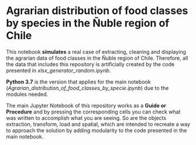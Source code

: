 # Agrarian distribution of food classes by species in the Ñuble region of Chile

This notebook **simulates** a real case of extracting, cleaning and displaying the agrarian data of food classes in the Ñuble region of Chile. Therefore, all the data that includes this repository is artificially created by the code presented in *xlsx_generator_random.ipynb*.

**Python 3.7** is the version that applies for the main notebook (*Agrarian_distribution_of_food_classes_by_specie.ipynb*) due to the modules needed.

The main Jupyter Notebook of this repository works as a **Guide or Procedure** and by pressing the corresponding cells you can check what was written to accomplish what you are seeing. So are the objects extraction, transform, load and spatial, which are intended to recreate a way to approach the solution by adding modularity to the code presented in the main notebook.
